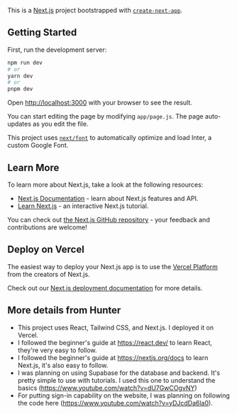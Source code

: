 This is a [Next.js](https://nextjs.org/) project bootstrapped with [`create-next-app`](https://github.com/vercel/next.js/tree/canary/packages/create-next-app).

## Getting Started

First, run the development server:

```bash
npm run dev
# or
yarn dev
# or
pnpm dev
```

Open [http://localhost:3000](http://localhost:3000) with your browser to see the result.

You can start editing the page by modifying `app/page.js`. The page auto-updates as you edit the file.

This project uses [`next/font`](https://nextjs.org/docs/basic-features/font-optimization) to automatically optimize and load Inter, a custom Google Font.

## Learn More

To learn more about Next.js, take a look at the following resources:

- [Next.js Documentation](https://nextjs.org/docs) - learn about Next.js features and API.
- [Learn Next.js](https://nextjs.org/learn) - an interactive Next.js tutorial.

You can check out [the Next.js GitHub repository](https://github.com/vercel/next.js/) - your feedback and contributions are welcome!

## Deploy on Vercel

The easiest way to deploy your Next.js app is to use the [Vercel Platform](https://vercel.com/new?utm_medium=default-template&filter=next.js&utm_source=create-next-app&utm_campaign=create-next-app-readme) from the creators of Next.js.

Check out our [Next.js deployment documentation](https://nextjs.org/docs/deployment) for more details.

## More details from Hunter

- This project uses React, Tailwind CSS, and Next.js. I deployed it on Vercel.
- I followed the beginner's guide at https://react.dev/ to learn React, they're very easy to follow.
- I followed the beginner's guide at https://nextjs.org/docs to learn Next.js, it's also easy to follow.
- I was planning on using Supabase for the database and backend. It's pretty simple to use with tutorials. I used this one to understand the basics (https://www.youtube.com/watch?v=dU7GwCOgvNY)
- For putting sign-in capability on the website, I was planning on following the code here (https://www.youtube.com/watch?v=yDJcdDa6la0).
